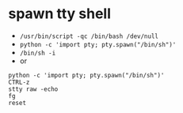 # spawn tty shell


* `/usr/bin/script -qc /bin/bash /dev/null`
* `python -c 'import pty; pty.spawn("/bin/sh")'`
* `/bin/sh -i`
* or
```
python -c 'import pty; pty.spawn("/bin/sh")'
CTRL-z
stty raw -echo
fg
reset
```
